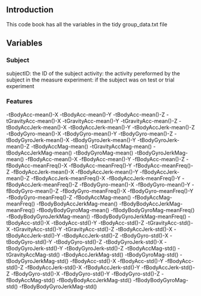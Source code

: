 ## Introduction

This code book has all the variables in the tidy group_data.txt file

## Variables

### Subject
subjectID: the ID of the subject
activity: the activity pereformed by the subject in the measure
experiment: if the subject was on test or trial experiment

### Features
-tBodyAcc-mean()-X 
-tBodyAcc-mean()-Y 
-tBodyAcc-mean()-Z 
-tGravityAcc-mean()-X 
-tGravityAcc-mean()-Y 
-tGravityAcc-mean()-Z 
-tBodyAccJerk-mean()-X 
-tBodyAccJerk-mean()-Y 
-tBodyAccJerk-mean()-Z 
-tBodyGyro-mean()-X 
-tBodyGyro-mean()-Y 
-tBodyGyro-mean()-Z 
-tBodyGyroJerk-mean()-X 
-tBodyGyroJerk-mean()-Y 
-tBodyGyroJerk-mean()-Z 
-tBodyAccMag-mean() 
-tGravityAccMag-mean() 
-tBodyAccJerkMag-mean() 
-tBodyGyroMag-mean() 
-tBodyGyroJerkMag-mean() 
-fBodyAcc-mean()-X 
-fBodyAcc-mean()-Y 
-fBodyAcc-mean()-Z 
-fBodyAcc-meanFreq()-X 
-fBodyAcc-meanFreq()-Y 
-fBodyAcc-meanFreq()-Z 
-fBodyAccJerk-mean()-X 
-fBodyAccJerk-mean()-Y 
-fBodyAccJerk-mean()-Z 
-fBodyAccJerk-meanFreq()-X 
-fBodyAccJerk-meanFreq()-Y 
-fBodyAccJerk-meanFreq()-Z 
-fBodyGyro-mean()-X 
-fBodyGyro-mean()-Y 
-fBodyGyro-mean()-Z 
-fBodyGyro-meanFreq()-X 
-fBodyGyro-meanFreq()-Y 
-fBodyGyro-meanFreq()-Z 
-fBodyAccMag-mean() 
-fBodyAccMag-meanFreq() 
-fBodyBodyAccJerkMag-mean() 
-fBodyBodyAccJerkMag-meanFreq() 
-fBodyBodyGyroMag-mean() 
-fBodyBodyGyroMag-meanFreq() 
-fBodyBodyGyroJerkMag-mean() 
-fBodyBodyGyroJerkMag-meanFreq() 
-tBodyAcc-std()-X 
-tBodyAcc-std()-Y 
-tBodyAcc-std()-Z 
-tGravityAcc-std()-X 
-tGravityAcc-std()-Y 
-tGravityAcc-std()-Z 
-tBodyAccJerk-std()-X 
-tBodyAccJerk-std()-Y 
-tBodyAccJerk-std()-Z 
-tBodyGyro-std()-X 
-tBodyGyro-std()-Y 
-tBodyGyro-std()-Z 
-tBodyGyroJerk-std()-X 
-tBodyGyroJerk-std()-Y 
-tBodyGyroJerk-std()-Z 
-tBodyAccMag-std() 
-tGravityAccMag-std() 
-tBodyAccJerkMag-std() 
-tBodyGyroMag-std() 
-tBodyGyroJerkMag-std() 
-fBodyAcc-std()-X 
-fBodyAcc-std()-Y 
-fBodyAcc-std()-Z 
-fBodyAccJerk-std()-X 
-fBodyAccJerk-std()-Y 
-fBodyAccJerk-std()-Z 
-fBodyGyro-std()-X 
-fBodyGyro-std()-Y 
-fBodyGyro-std()-Z 
-fBodyAccMag-std() 
-fBodyBodyAccJerkMag-std() 
-fBodyBodyGyroMag-std() 
-fBodyBodyGyroJerkMag-std()